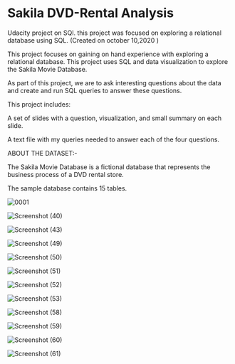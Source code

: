 # Sakila DVD-Rental Analysis

Udacity project on SQl. this project was focused on exploring a relational database using SQL. (Created on october 10,2020 )

This project focuses on gaining on hand experience with exploring a relational database. This project uses SQL and data visualization to explore the Sakila Movie Database. 

As part of this project, we are to ask interesting questions about the data and create and run SQL queries to answer these questions.

This project includes:

A set of slides with a question, visualization, and small summary on each slide.

A text file with my queries needed to answer each of the four questions.

ABOUT THE DATASET:-

The Sakila Movie Database is a fictional database that represents the business process of a DVD rental store. 

The sample database contains 15 tables.

![0001](https://user-images.githubusercontent.com/70141707/128670477-5d763b10-accc-4f6e-8bea-0a5cdd6625ce.jpg)

![Screenshot (40)](https://user-images.githubusercontent.com/70141707/128670958-7a88676d-9161-490c-a655-b357a3f98c6e.png)

![Screenshot (43)](https://user-images.githubusercontent.com/70141707/128671133-2bc7a12f-4772-4cfc-bdf0-fbd939c0d7d1.png)

![Screenshot (49)](https://user-images.githubusercontent.com/70141707/128671455-0e1935a4-5722-4008-a1b4-b269fa1ea0b9.png)

![Screenshot (50)](https://user-images.githubusercontent.com/70141707/128671714-80a969de-b294-40c0-b7fd-dc017fe69d89.png)

![Screenshot (51)](https://user-images.githubusercontent.com/70141707/128671835-999b2127-7e80-4d9f-850e-5c71e8760e5e.png)

![Screenshot (52)](https://user-images.githubusercontent.com/70141707/128671941-d846c237-34ad-4622-8279-7c4447e0ecd8.png)

![Screenshot (53)](https://user-images.githubusercontent.com/70141707/128672026-c51f1e3e-a29b-490e-a629-99d4adfea3b6.png)

![Screenshot (58)](https://user-images.githubusercontent.com/70141707/128672271-eb0f6762-9865-4387-a7dc-66ff47173fc3.png)

![Screenshot (59)](https://user-images.githubusercontent.com/70141707/128672336-67751670-f450-4da8-9558-9c7944119ad8.png)

![Screenshot (60)](https://user-images.githubusercontent.com/70141707/128672438-71d9d7eb-32e2-494e-8626-424636c40bfa.png)

![Screenshot (61)](https://user-images.githubusercontent.com/70141707/128672511-7a47ff4b-e3be-4c9c-a944-6c7e14329022.png)











